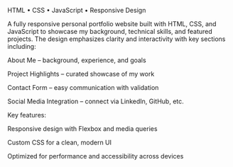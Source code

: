 HTML • CSS • JavaScript • Responsive Design

A fully responsive personal portfolio website built with HTML, CSS, and JavaScript to showcase my background, technical skills, and featured projects. The design emphasizes clarity and interactivity with key sections including:

About Me – background, experience, and goals

Project Highlights – curated showcase of my work

Contact Form – easy communication with validation

Social Media Integration – connect via LinkedIn, GitHub, etc.

Key features:

Responsive design with Flexbox and media queries

Custom CSS for a clean, modern UI

Optimized for performance and accessibility across devices
